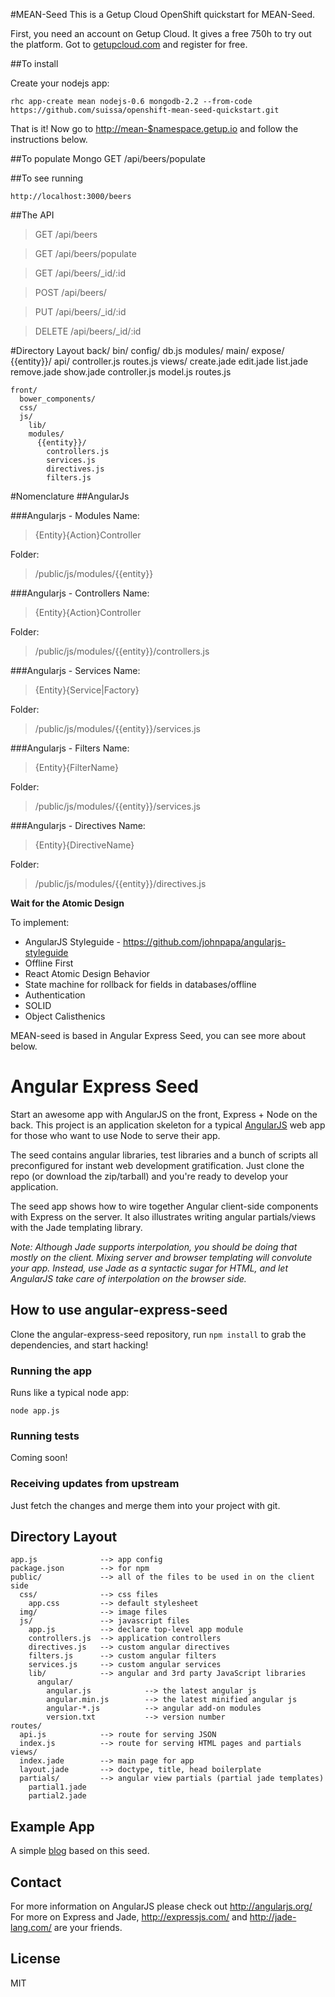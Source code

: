 #MEAN-Seed
This is a Getup Cloud OpenShift quickstart for MEAN-Seed.

First, you need an account on Getup Cloud. It gives a free 750h to try out the platform.
Got to [getupcloud.com](http://getupcloud.com/#/sign-up) and register for free.

##To install

Create your nodejs app:

    rhc app-create mean nodejs-0.6 mongodb-2.2 --from-code https://github.com/suissa/openshift-mean-seed-quickstart.git

That is it! Now go to [http://mean-$namespace.getup.io](#) and follow the instructions below.

##To populate Mongo
    GET /api/beers/populate

##To see running

    http://localhost:3000/beers

##The API

> GET /api/beers

> GET /api/beers/populate

> GET /api/beers/\_id/:id

> POST /api/beers/

> PUT /api/beers/\_id/:id

> DELETE /api/beers/\_id/:id


#Directory Layout
    back/
      bin/
      config/
        db.js
      modules/
        main/
        expose/
        {{entity}}/
          api/
            controller.js
            routes.js
          views/
            create.jade
            edit.jade
            list.jade
            remove.jade
            show.jade
          controller.js
          model.js
          routes.js

    front/
      bower_components/
      css/
      js/
        lib/
        modules/
          {{entity}}/
            controllers.js
            services.js
            directives.js
            filters.js


#Nomenclature
##AngularJs

###Angularjs - Modules
Name:
>{Entity}{Action}Controller

Folder:
>/public/js/modules/{{entity}}

###Angularjs - Controllers
Name:
>{Entity}{Action}Controller

Folder:
>/public/js/modules/{{entity}}/controllers.js

###Angularjs - Services
Name:
>{Entity}{Service|Factory}

Folder:
>/public/js/modules/{{entity}}/services.js

###Angularjs - Filters
Name:
>{Entity}{FilterName}

Folder:
>/public/js/modules/{{entity}}/services.js

###Angularjs - Directives
Name:
>{Entity}{DirectiveName}

Folder:
>/public/js/modules/{{entity}}/directives.js


**Wait for the Atomic Design**

To implement:

- AngularJS Styleguide - https://github.com/johnpapa/angularjs-styleguide
- Offline First
- React Atomic Design Behavior
- State machine for rollback for fields in databases/offline
- Authentication
- SOLID
- Object Calisthenics


MEAN-seed is based in Angular Express Seed, you can see more about below.

# Angular Express Seed

Start an awesome app with AngularJS on the front, Express + Node on the back. This project is an
application skeleton for a typical [AngularJS](http://angularjs.org/) web app for those who want
to use Node to serve their app.

The seed contains angular libraries, test libraries and a bunch of scripts all preconfigured for
instant web development gratification. Just clone the repo (or download the zip/tarball) and
you're ready to develop your application.

The seed app shows how to wire together Angular client-side components with Express on the server.
It also illustrates writing angular partials/views with the Jade templating library.

_Note: Although Jade supports interpolation, you should be doing that mostly on the client. Mixing
server and browser templating will convolute your app. Instead, use Jade as a syntactic sugar for
HTML, and let AngularJS take care of interpolation on the browser side._

## How to use angular-express-seed

Clone the angular-express-seed repository, run `npm install` to grab the dependencies, and start hacking!

### Running the app

Runs like a typical node app:

    node app.js

### Running tests

Coming soon!

### Receiving updates from upstream

Just fetch the changes and merge them into your project with git.


## Directory Layout
    
    app.js              --> app config
    package.json        --> for npm
    public/             --> all of the files to be used in on the client side
      css/              --> css files
        app.css         --> default stylesheet
      img/              --> image files
      js/               --> javascript files
        app.js          --> declare top-level app module
        controllers.js  --> application controllers
        directives.js   --> custom angular directives
        filters.js      --> custom angular filters
        services.js     --> custom angular services
        lib/            --> angular and 3rd party JavaScript libraries
          angular/
            angular.js            --> the latest angular js
            angular.min.js        --> the latest minified angular js
            angular-*.js          --> angular add-on modules
            version.txt           --> version number
    routes/
      api.js            --> route for serving JSON
      index.js          --> route for serving HTML pages and partials
    views/
      index.jade        --> main page for app
      layout.jade       --> doctype, title, head boilerplate
      partials/         --> angular view partials (partial jade templates)
        partial1.jade
        partial2.jade



## Example App

A simple [blog](https://github.com/btford/angular-express-blog) based on this seed.


## Contact

For more information on AngularJS please check out http://angularjs.org/
For more on Express and Jade, http://expressjs.com/ and http://jade-lang.com/ are
your friends.

## License
MIT






